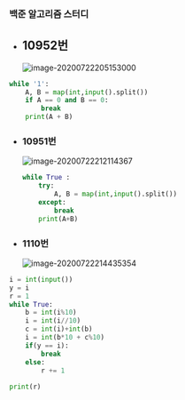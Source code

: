 ### 백준 알고리즘 스터디

- ## 10952번

  ![image-20200722205153000](C:\Users\SAMSUNG\AppData\Roaming\Typora\typora-user-images\image-20200722205153000.png)

```python
while '1':
    A, B = map(int,input().split())
    if A == 0 and B == 0:
        break
    print(A + B)
```

- ### 10951번

  ![image-20200722212114367](C:\Users\SAMSUNG\AppData\Roaming\Typora\typora-user-images\image-20200722212114367.png)

  ```python
  while True :
      try:
          A, B = map(int,input().split())
      except:
          break
      print(A+B)
  ```

- ### 1110번

  ![image-20200722214435354](C:\Users\SAMSUNG\AppData\Roaming\Typora\typora-user-images\image-20200722214435354.png)

```python
i = int(input())
y = i
r = 1
while True:
    b = int(i%10)
    i = int(i//10)
    c = int(i)+int(b)
    i = int(b*10 + c%10)
    if(y == i):
        break
    else:
        r += 1
        
print(r)
```

